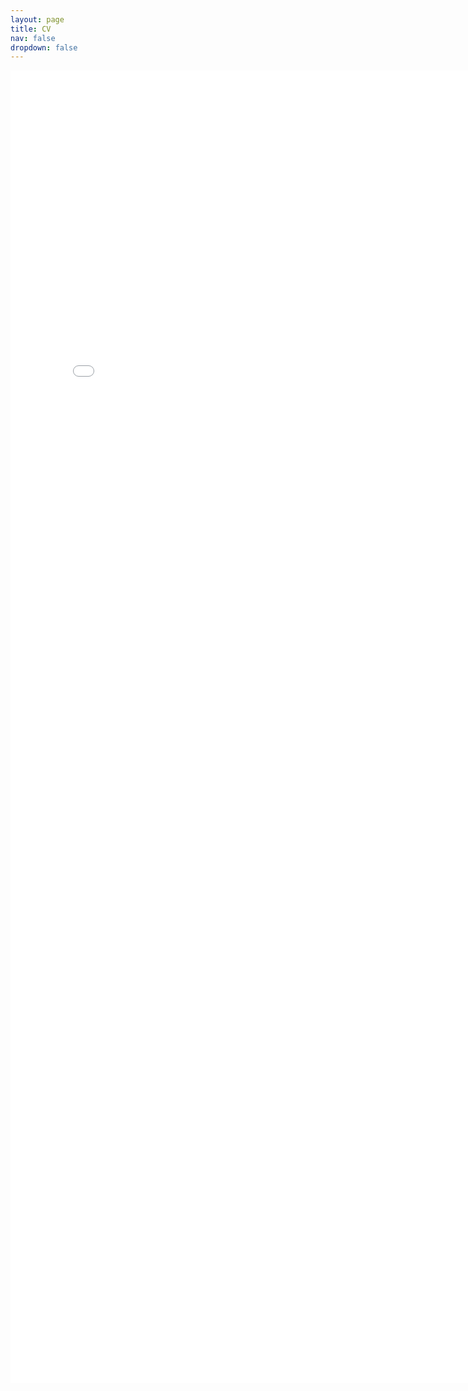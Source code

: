 ```yaml
---
layout: page
title: CV
nav: false
dropdown: false
---
```


<embed src="Dillon_Dong_CV.pdf" width="800px" height="2100px" />
